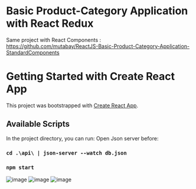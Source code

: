 # Basic Product-Category Application with React Redux

Same project with React Components : https://github.com/mutabay/ReactJS-Basic-Product-Category-Application-StandardComponents

# Getting Started with Create React App

This project was bootstrapped with [Create React App](https://github.com/facebook/create-react-app).

## Available Scripts

In the project directory, you can run:
Open Json server before:
### `cd .\api\ | json-server --watch db.json`


### `npm start`

![image](https://user-images.githubusercontent.com/60510780/134160409-3d7deb67-9fcf-416d-ae7f-fc174af738a0.png)
![image](https://user-images.githubusercontent.com/60510780/134160841-d90d6677-d182-4951-852f-06ae5f877e10.png)
![image](https://user-images.githubusercontent.com/60510780/134161201-74fd4e96-97d7-4ac0-a0e2-8caebd43883a.png)
